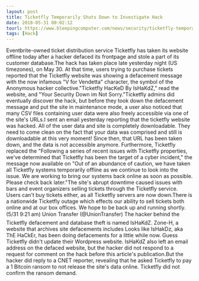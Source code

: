 ```yaml
---
layout: post
title: Ticketfly Temporarily Shuts Down to Investigate Hack
date: 2018-05-31 00:02:12
tourl: https://www.bleepingcomputer.com/news/security/ticketfly-temporarily-shuts-down-to-investigate-hack/
tags: [Hack]
---
```

Eventbrite-owned ticket distribution service Ticketfly has taken its website offline today after a hacker defaced its frontpage and stole a part of its customer database.The hack has taken place late yesterday night (US timezones), on May 30. At that time, users trying to purchase tickets reported that the Ticketfly website was showing a defacement message with the now infamous "V for Vendetta" character, the symbol of the Anonymous hacker collective."Ticketfly HacKeD By IsHaKdZ," read the website, and "Your Security Down im Not Sorry."Ticketfly admins did eventually discover the hack, but before they took down the defacement message and put the site in maintenance mode, a user also noticed that many CSV files containing user data were also freely accessible via one of the site's URLs.I sent an email yesterday reporting that the ticketfly website was hacked. All of the user data and site is completely downloadable. They need to come clean on the fact that your data was comprised and still is downloadable at this very moment! Since then, that URL has been taken down, and the data is not accessible anymore. Furthermore, Ticketfly replaced the "Following a series of recent issues with Ticketfly properties, we've determined that Ticketfly has been the target of a cyber incident," the message now available on "Out of an abundance of caution, we have taken all Ticketfly systems temporarily offline as we continue to look into the issue. We are working to bring our systems back online as soon as possible. Please check back later."The site's abrupt downtime caused issues with bars and event organizers selling tickets through the Ticketfly service. Users can't buy tickets either, as all Ticketfly servers are now down.There is a nationwide Ticketfly outage which effects our ability to sell tickets both online and at our box offices. We hope to be back up and running shortly. (5/31 9:21 am) Union Transfer (@UnionTransfer) The hacker behind the Ticketfly defacement and database theft is named IsHaKdZ. Zone-H, a website that archives site defacements includes Looks like IsHakDz, aka ThE HaCkEr, has been doing defacements for a little while now. Guess Ticketfly didn't update their Wordpress website. IsHaKdZ also left an email address on the defaced website, but the hacker did not respond to a request for comment on the hack before this article's publication.But the hacker did reply to a CNET reporter, revealing that he asked Ticketfly to pay a 1 Bitcoin ransom to not release the site's data online. Ticketfly did not confirm the ransom demand.